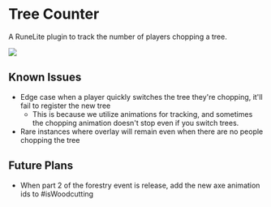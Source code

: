 # Tree Counter

A RuneLite plugin to track the number of players chopping a tree.

![](preview.png)

## Known Issues

- Edge case when a player quickly switches the tree they're chopping, it'll fail to register the new tree
    - This is because we utilize animations for tracking, and sometimes the chopping animation doesn't stop even if you
      switch trees.
- Rare instances where overlay will remain even when there are no people chopping the tree

## Future Plans

- When part 2 of the forestry event is release, add the new axe animation ids to #isWoodcutting